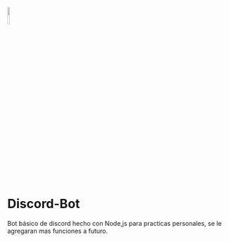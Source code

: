 <p align='left'>
    <img src='https://cdn.iconscout.com/icon/free/png-512/discord-3-569463.png' width="10%" /img>
</p>

# Discord-Bot
Bot básico de discord hecho con Node,js para practicas personales, se le agregaran mas funciones a futuro.
